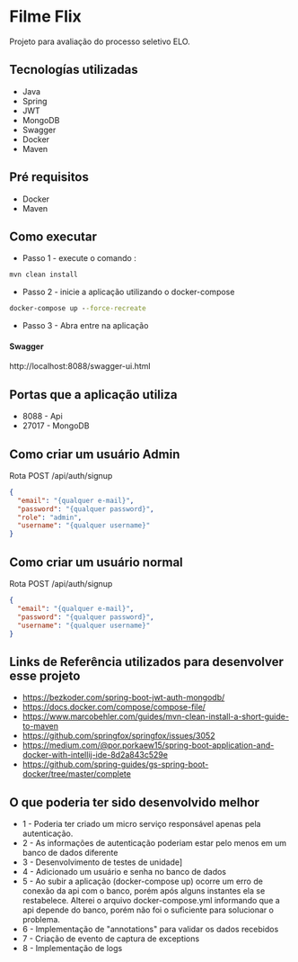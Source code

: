# Filme Flix

Projeto para avaliação do processo seletivo ELO. 

## Tecnologías utilizadas

- Java
- Spring
- JWT
- MongoDB
- Swagger
- Docker
- Maven

## Pré requisitos

- Docker
- Maven

## Como executar

- Passo 1 - execute o comando :

```cmd
mvn clean install
```

- Passo 2 - inicie a aplicação utilizando o docker-compose

```cmd
docker-compose up --force-recreate
```

- Passo 3 - Abra entre na aplicação

#### Swagger

http://localhost:8088/swagger-ui.html

## Portas que a aplicação utiliza

- 8088 - Api
- 27017 - MongoDB

## Como criar um usuário Admin

Rota POST /api/auth/signup

```json
{
  "email": "{qualquer e-mail}",
  "password": "{qualquer password}",
  "role": "admin",
  "username": "{qualquer username}"
}
```

## Como criar um usuário normal

Rota POST /api/auth/signup

```json
{
  "email": "{qualquer e-mail}",
  "password": "{qualquer password}",
  "username": "{qualquer username}"
}
```

## Links de Referência utilizados para desenvolver esse projeto 

- https://bezkoder.com/spring-boot-jwt-auth-mongodb/
- https://docs.docker.com/compose/compose-file/
- https://www.marcobehler.com/guides/mvn-clean-install-a-short-guide-to-maven
- https://github.com/springfox/springfox/issues/3052
- https://medium.com/@por.porkaew15/spring-boot-application-and-docker-with-intellij-ide-8d2a843c529e
- https://github.com/spring-guides/gs-spring-boot-docker/tree/master/complete

## O que poderia ter sido desenvolvido melhor 

- 1 - Poderia ter criado um micro serviço responsável apenas pela autenticação.
- 2 - As informações de autenticação poderiam estar pelo menos em um banco de dados diferente
- 3 - Desenvolvimento de testes de unidade]
- 4 - Adicionado um usuário e senha no banco de dados
- 5 - Ao subir a aplicação (docker-compose up) ocorre um erro de conexão da api com o banco, porém após alguns instantes ela se restabelece. Alterei o arquivo docker-compose.yml informando que a api depende do banco, porém não foi o suficiente para solucionar o problema. 
- 6 - Implementação de "annotations" para validar os dados recebidos
- 7 - Criação de evento de captura de exceptions
- 8 - Implementação de logs 
